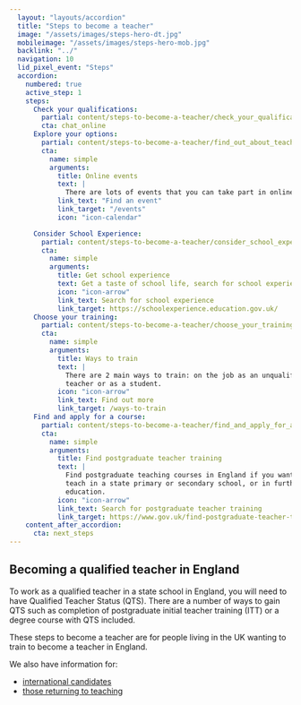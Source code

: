 ```yaml
---
  layout: "layouts/accordion"
  title: "Steps to become a teacher"
  image: "/assets/images/steps-hero-dt.jpg"
  mobileimage: "/assets/images/steps-hero-mob.jpg"
  backlink: "../"
  navigation: 10
  lid_pixel_event: "Steps"
  accordion:
    numbered: true
    active_step: 1
    steps:
      Check your qualifications:
        partial: content/steps-to-become-a-teacher/check_your_qualifications
        cta: chat_online
      Explore your options:
        partial: content/steps-to-become-a-teacher/find_out_about_teaching_and_training
        cta:
          name: simple
          arguments:
            title: Online events
            text: |
              There are lots of events that you can take part in online to help you to prepare to train to become a teacher.
            link_text: "Find an event"
            link_target: "/events"
            icon: "icon-calendar"

      Consider School Experience:
        partial: content/steps-to-become-a-teacher/consider_school_experience
        cta:
          name: simple
          arguments:
            title: Get school experience
            text: Get a taste of school life, search for school experience near you or online.
            icon: "icon-arrow"
            link_text: Search for school experience
            link_target: https://schoolexperience.education.gov.uk/
      Choose your training:
        partial: content/steps-to-become-a-teacher/choose_your_training
        cta:
          name: simple
          arguments:
            title: Ways to train
            text: |
              There are 2 main ways to train: on the job as an unqualified
              teacher or as a student.
            icon: "icon-arrow"
            link_text: Find out more
            link_target: /ways-to-train
      Find and apply for a course:
        partial: content/steps-to-become-a-teacher/find_and_apply_for_a_course
        cta:
          name: simple
          arguments:
            title: Find postgraduate teacher training
            text: |
              Find postgraduate teaching courses in England if you want to
              teach in a state primary or secondary school, or in further
              education.
            icon: "icon-arrow"
            link_text: Search for postgraduate teacher training
            link_target: https://www.gov.uk/find-postgraduate-teacher-training-courses
    content_after_accordion:
      cta: next_steps
---
```


## Becoming a qualified teacher in England

To work as a qualified teacher in a state school in England, you will need to have Qualified Teacher Status (QTS). There are a number of ways to gain QTS such as completion of postgraduate initial teacher training (ITT) or a degree course with QTS included.

These steps to become a teacher are for people living in the UK wanting to train to become a teacher in England.

We also have information for:

* [international candidates](/international-candidates)
* [those returning to teaching](/returning-to-teaching)
